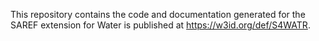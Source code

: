This repository contains the code and documentation generated for the SAREF extension for Water is published at https://w3id.org/def/S4WATR.
